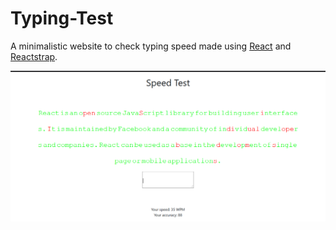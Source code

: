 # Typing-Test
A minimalistic website to check typing speed made using [React](https://reactjs.org/) and [Reactstrap](https://reactstrap.github.io/). 

![alt text](https://github.com/ashwindasr/Typing-Test/blob/master/assets/images/img1.png)
